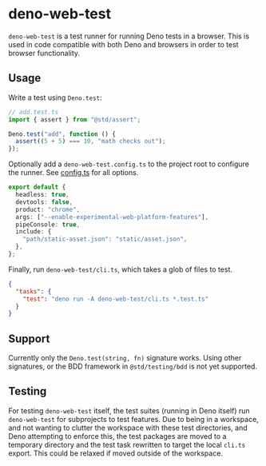 # deno-web-test

`deno-web-test` is a test runner for running Deno tests in a browser. This is
used in code compatible with both Deno and browsers in order to test browser
functionality.

## Usage

Write a test using `Deno.test`:

```ts
// add.test.ts
import { assert } from "@std/assert";

Deno.test("add", function () {
  assert((5 + 5) === 10, "math checks out");
});
```

Optionally add a `deno-web-test.config.ts` to the project root to configure the
runner. See [config.ts](/deno-web-test/config.ts) for all options.

```ts
export default {
  headless: true,
  devtools: false,
  product: "chrome",
  args: ["--enable-experimental-web-platform-features"],
  pipeConsole: true,
  include: {
    "path/static-asset.json": "static/asset.json",
  },
};
```

Finally, run `deno-web-test/cli.ts`, which takes a glob of files to test.

```json
{
  "tasks": {
    "test": "deno run -A deno-web-test/cli.ts *.test.ts"
  }
}
```

## Support

Currently only the `Deno.test(string, fn)` signature works. Using other
signatures, or the BDD framework in `@std/testing/bdd` is not yet supported.

## Testing

For testing `deno-web-test` itself, the test suites (running in Deno itself) run
`deno-web-test` for subprojects to test features. Due to being in a workspace,
and not wanting to clutter the workspace with these test directories, and Deno
attempting to enforce this, the test packages are moved to a temporary directory
and the test task rewritten to target the local `cli.ts` export. This could be
relaxed if moved outside of the workspace.
